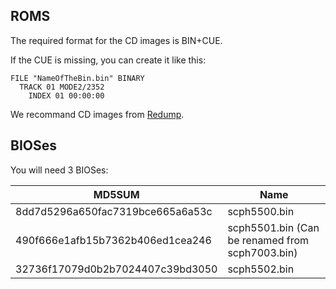 ## ROMS

The required format for the CD images is BIN+CUE.

If the CUE is missing, you can create it like this:

    FILE "NameOfTheBin.bin" BINARY
      TRACK 01 MODE2/2352
        INDEX 01 00:00:00

We recommand CD images from [Redump](http://redump.org).

## BIOSes

You will need 3 BIOSes:

| MD5SUM                           | Name         |
|----------------------------------|--------------|
| 8dd7d5296a650fac7319bce665a6a53c | scph5500.bin |
| 490f666e1afb15b7362b406ed1cea246 | scph5501.bin (Can be renamed from scph7003.bin) |
| 32736f17079d0b2b7024407c39bd3050 | scph5502.bin |